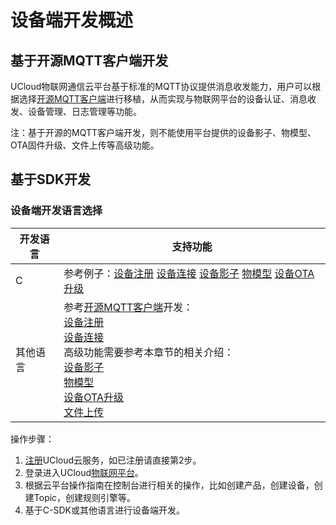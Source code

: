 # 设备端开发概述

## 基于开源MQTT客户端开发

UCloud物联网通信云平台基于标准的MQTT协议提供消息收发能力，用户可以根据选择[开源MQTT客户端](https://github.com/mqtt/mqtt.github.io/wiki/libraries?spm=a2c4g.11186623.2.11.793e78dcLHxgZy)进行移植，从而实现与物联网平台的设备认证、消息收发、设备管理、日志管理等功能。


注：基于开源的MQTT客户端开发，则不能使用平台提供的设备影子、物模型、OTA固件升级、文件上传等高级功能。


## 基于SDK开发

### 设备端开发语言选择

开发语言 | 支持功能 
---|---
C | 参考例子：[设备注册](/iot/uiot-core/device_develop_guide/c_sdk_example/mqttinterface#设备身份认证) [设备连接](/iot/uiot-core/device_develop_guide/c_sdk_example/mqttinterface#设备身份认证) [设备影子](/iot/uiot-core/device_develop_guide/c_sdk_example/deviceshadowinterface) [物模型](/iot/uiot-core/device_develop_guide/c_sdk_example/thingmodelinterface) [设备OTA升级](/iot/uiot-core/device_develop_guide/c_sdk_example/otainterface)
其他语言| 参考[开源MQTT客户端](https://github.com/mqtt/mqtt.github.io/wiki/libraries?spm=a2c4g.11186623.2.11.793e78dcLHxgZy)开发：<br>[设备注册](/iot/uiot-core/device_develop_guide/authenticate_devices/what_is_authenticate_devices) <br>[设备连接](/iot/uiot-core/device_develop_guide/deviceconnect/mqttconnect) <br>高级功能需要参考本章节的相关介绍：<br>[设备影子](/iot/uiot-core/device_develop_guide/device_shadow) <br>[物模型](/iot/uiot-core/device_develop_guide/thingmode/what_is_thingmode) <br>[设备OTA升级](/iot/uiot-core/device_develop_guide/ota)<br>[文件上传](/iot/uiot-core/device_develop_guide/uploadfile) 


操作步骤：
1. [注册](https://passport.ucloud.cn/#register)UCloud云服务，如已注册请直接第2步。
2. 登录进入UCloud[物联网平台](https://console.ucloud.cn/uiot)。
3. 根据云平台操作指南在控制台进行相关的操作，比如创建产品，创建设备，创建Topic，创建规则引擎等。
4. 基于C-SDK或其他语言进行设备端开发。
